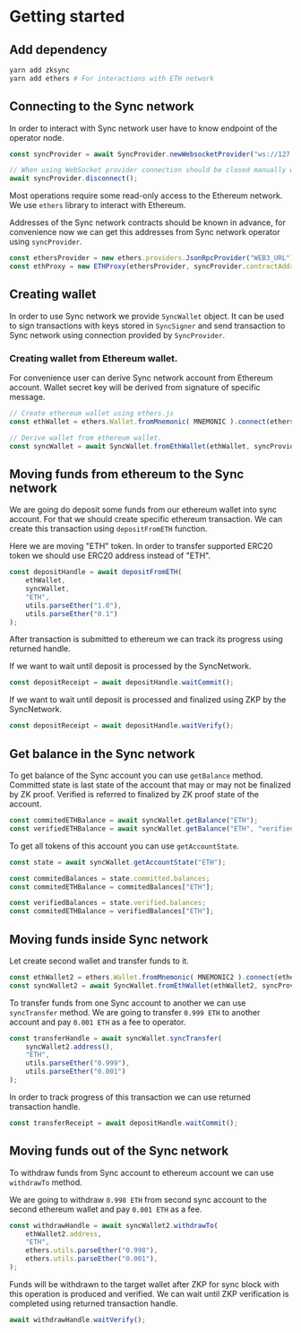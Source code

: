 # Getting started

## Add dependency

```bash
yarn add zksync
yarn add ethers # For interactions with ETH network
```

## Connecting to the Sync network

In order to interact with Sync network user have to know endpoint of the operator node.

```typescript
const syncProvider = await SyncProvider.newWebsocketProvider("ws://127.0.0.1:3031");

// When using WebSocket provider connection should be closed manually when needed using.
await syncProvider.disconnect();
```

Most operations require some read-only access to the Ethereum network.
We use `ethers` library to interact with Ethereum. 

Addresses of the Sync network contracts should be known in advance, for convenience now we can get this addresses 
from Sync network operator using `syncProvider`. 

```typescript
const ethersProvider = new ethers.providers.JsonRpcProvider("WEB3_URL");
const ethProxy = new ETHProxy(ethersProvider, syncProvider.contractAddress);
```

## Creating wallet

In order to use Sync network we provide `SyncWallet` object. It can be used to sign transactions 
with keys stored in `SyncSigner` and send transaction to Sync network using connection provided by `SyncProvider`.

### Creating wallet from Ethereum wallet.

For convenience user can derive Sync network account from Ethereum account. Wallet secret key will be derived from
signature of specific message.

```typescript
// Create ethereum wallet using ethers.js
const ethWallet = ethers.Wallet.fromMnemonic( MNEMONIC ).connect(ethersProvider);
```

```typescript
// Derive wallet from ethereum wallet.
const syncWallet = await SyncWallet.fromEthWallet(ethWallet, syncProvider, ethProxy);
```

## Moving funds from ethereum to the Sync network

We are going do deposit some funds from our ethereum wallet into sync account.
For that we should create specific ethereum transaction. We can create this transaction using `depositFromETH` function. 

Here we are moving "ETH" token. In order to transfer supported ERC20 token we should use ERC20 address instead of "ETH".

```typescript
const depositHandle = await depositFromETH(
    ethWallet,
    syncWallet,
    "ETH",
    utils.parseEther("1.0"),
    utils.parseEther("0.1")
);
```

After transaction is submitted to ethereum we can track its progress using returned handle.

If we want to wait until deposit is processed by the SyncNetwork.
```typescript
const depositReceipt = await depositHandle.waitCommit();
```

If we want to wait until deposit is processed and finalized using ZKP by the SyncNetwork.
```typescript
const depositReceipt = await depositHandle.waitVerify();
```

## Get balance in the Sync network

To get balance of the Sync account you can use `getBalance` method.
Committed state is last state of the account that may or may not be finalized by ZK proof.
Verified is referred to finalized by ZK proof state of the account. 

```typescript
const commitedETHBalance = await syncWallet.getBalance("ETH");
const verifiedETHBalance = await syncWallet.getBalance("ETH", "verified");
```

To get all tokens of this account you can use `getAccountState`.

```typescript
const state = await syncWallet.getAccountState("ETH");

const commitedBalances = state.committed.balances;
const commitedETHBalance = commitedBalances["ETH"];

const verifiedBalances = state.verified.balances;
const commitedETHBalance = verifiedBalances["ETH"];
```


## Moving funds inside Sync network

Let create second wallet and transfer funds to it.

```typescript
const ethWallet2 = ethers.Wallet.fromMnemonic( MNEMONIC2 ).connect(ethersProvider);
const syncWallet2 = await SyncWallet.fromEthWallet(ethWallet2, syncProvider, ethProxy);
```

To transfer funds from one Sync account to another we can use `syncTransfer` method.
We are going to transfer `0.999 ETH` to another account and pay `0.001 ETH` as a fee to operator.

```typescript
const transferHandle = await syncWallet.syncTransfer(
    syncWallet2.address(),
    "ETH",
    utils.parseEther("0.999"),
    utils.parseEther("0.001")
);
```

In order to track progress of this transaction we can use returned transaction handle.

```typescript
const transferReceipt = await depositHandle.waitCommit();
```

## Moving funds out of the Sync network

To withdraw funds from Sync account to ethereum account we can use `withdrawTo` method.

We are going to withdraw `0.998 ETH` from second sync account to the second ethereum wallet and pay `0.001 ETH` as a fee.

```typescript
const withdrawHandle = await syncWallet2.withdrawTo(
    ethWallet2.address,
    "ETH",
    ethers.utils.parseEther("0.998"),
    ethers.utils.parseEther("0.001"),
);
```

Funds will be withdrawn to the target wallet after ZKP for sync block with this operation is produced and verified.
We can wait until ZKP verification is completed using returned transaction handle. 
```typescript
await withdrawHandle.waitVerify();
```
